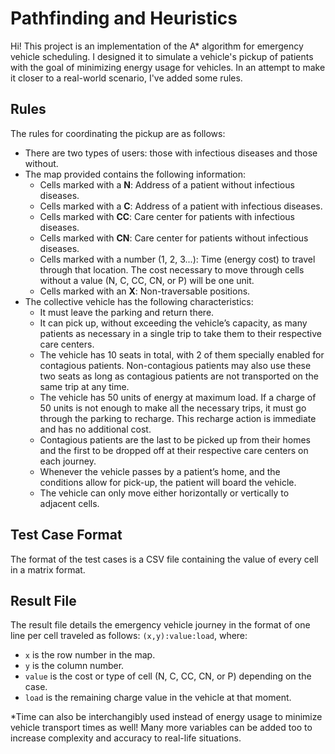 # Pathfinding and Heuristics

Hi! This project is an implementation of the A* algorithm for emergency vehicle scheduling. I designed it to simulate a vehicle's pickup of patients with the goal of minimizing energy usage for vehicles. In an attempt to make it closer to a real-world scenario, I've added some rules.

## Rules

The rules for coordinating the pickup are as follows:

- There are two types of users: those with infectious diseases and those without. 
- The map provided contains the following information:
  - Cells marked with a **N**: Address of a patient without infectious diseases.
  - Cells marked with a **C**: Address of a patient with infectious diseases.
  - Cells marked with **CC**: Care center for patients with infectious diseases.
  - Cells marked with **CN**: Care center for patients without infectious diseases.
  - Cells marked with a number (1, 2, 3...): Time (energy cost) to travel through that location. The cost necessary to move through cells without a value (N, C, CC, CN, or P) will be one unit.
  - Cells marked with an **X**: Non-traversable positions.
- The collective vehicle has the following characteristics:
  - It must leave the parking and return there. 
  - It can pick up, without exceeding the vehicle’s capacity, as many patients as necessary in a single trip to take them to their respective care centers.
  - The vehicle has 10 seats in total, with 2 of them specially enabled for contagious patients. Non-contagious patients may also use these two seats as long as contagious patients are not transported on the same trip at any time.
  - The vehicle has 50 units of energy at maximum load. If a charge of 50 units is not enough to make all the necessary trips, it must go through the parking to recharge. This recharge action is immediate and has no additional cost.
  - Contagious patients are the last to be picked up from their homes and the first to be dropped off at their respective care centers on each journey.
  - Whenever the vehicle passes by a patient’s home, and the conditions allow for pick-up, the patient will board the vehicle.
  - The vehicle can only move either horizontally or vertically to adjacent cells.

## Test Case Format

The format of the test cases is a CSV file containing the value of every cell in a matrix format.

## Result File

The result file details the emergency vehicle journey in the format of one line per cell traveled as follows:
`(x,y):value:load`, where:
- `x` is the row number in the map.
- `y` is the column number.
- `value` is the cost or type of cell (N, C, CC, CN, or P) depending on the case.
- `load` is the remaining charge value in the vehicle at that moment.

*Time can also be interchangibly used instead of energy usage to minimize vehicle transport times as well! Many more variables can be added too to increase complexity and accuracy to real-life situations.
